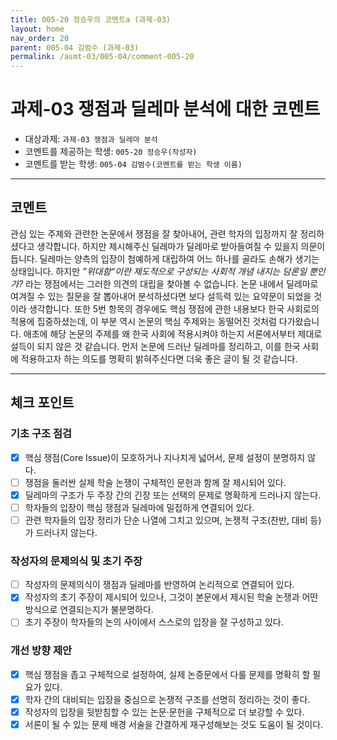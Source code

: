 ```yaml
---
title: 005-20 정승우의 코멘트a (과제-03) 
layout: home
nav_order: 20
parent: 005-04 김범수 (과제-03)
permalink: /asmt-03/005-04/comment-005-20
---
```


# 과제-03 쟁점과 딜레마 분석에 대한 코멘트

- 대상과제: `과제-03 쟁점과 딜레마 분석`
- 코멘트를 제공하는 학생: `005-20 정승우(작성자)` 
- 코멘트를 받는 학생: `005-04 김범수(코멘트를 받는 학생 이름)` 

---

## 코멘트

관심 있는 주제와 관련한 논문에서 쟁점을 잘 찾아내어, 관련 학자의 입장까지 잘 정리하셨다고 생각합니다. 하지만 제시해주신 딜레마가 딜레마로 받아들여질 수 있을지 의문이 듭니다. 딜레마는 양측의 입장이 첨예하게 대립하여 어느 하나를 골라도 손해가 생기는 상태입니다. 하지만 *”위대함“이란 제도적으로 구성되는 사회적 개념 내지는 담론일 뿐인가?* 라는 쟁점에서는 그러한 의견의 대립을 찾아볼 수 없습니다. 논문 내에서 딜레마로 여겨질 수 있는 질문을 잘 뽑아내어 분석하셨다면 보다 설득력 있는 요약문이 되었을 것이라 생각합니다. 또한 5번 항목의 경우에도 핵심 쟁점에 관한 내용보다 한국 사회로의 적용에 집중하셨는데, 이 부분 역시 논문의 핵심 주제와는 동떨어진 것처럼 다가왔습니다. 애초에 해당 논문의 주제를 왜 한국 사회에 적용시켜야 하는지 서론에서부터 제대로 설득이 되지 않은 것 같습니다. 먼저 논문에 드러난 딜레마를 정리하고, 이를 한국 사회에 적용하고자 하는 의도를 명확히 밝혀주신다면 더욱 좋은 글이 될 것 같습니다. 

---

## 체크 포인트

### **기초 구조 점검**
- [x] 핵심 쟁점(Core Issue)이 모호하거나 지나치게 넓어서, 문제 설정이 분명하지 않다.
- [ ] 쟁점을 둘러싼 실제 학술 논쟁이 구체적인 문헌과 함께 잘 제시되어 있다.
- [x] 딜레마의 구조가 두 주장 간의 긴장 또는 선택의 문제로 명확하게 드러나지 않는다.
- [ ] 학자들의 입장이 핵심 쟁점과 딜레마에 밀접하게 연결되어 있다.
- [ ] 관련 학자들의 입장 정리가 단순 나열에 그치고 있으며, 논쟁적 구조(찬반, 대비 등)가 드러나지 않는다.

### **작성자의 문제의식 및 초기 주장**
- [ ] 작성자의 문제의식이 쟁점과 딜레마를 반영하여 논리적으로 연결되어 있다.
- [x] 작성자의 초기 주장이 제시되어 있으나, 그것이 본문에서 제시된 학술 논쟁과 어떤 방식으로 연결되는지가 불분명하다.
- [ ] 초기 주장이 학자들의 논의 사이에서 스스로의 입장을 잘 구성하고 있다.

### **개선 방향 제안**
- [x] 핵심 쟁점을 좁고 구체적으로 설정하여, 실제 논증문에서 다룰 문제를 명확히 할 필요가 있다.
- [x] 학자 간의 대비되는 입장을 중심으로 논쟁적 구조를 선명히 정리하는 것이 좋다.
- [x] 작성자의 입장을 뒷받침할 수 있는 논문·문헌을 구체적으로 더 보강할 수 있다.
- [x] 서론이 될 수 있는 문제 배경 서술을 간결하게 재구성해보는 것도 도움이 될 것이다.
